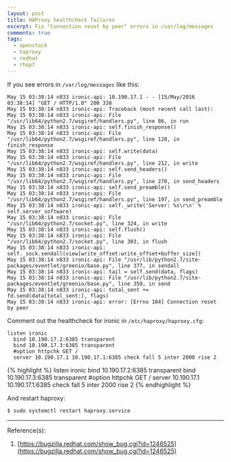 ```yaml
---
layout: post
title: HAProxy healthcheck failures
excerpt: Fix "Connection reset by peer" errors in /var/log/messages
comments: true
tags: 
  - openstack
  - haproxy
  - redhat
  - rhop7
---
```


If you see errors in `/var/log/messages` like this:

```
May 15 03:38:14 n833 ironic-api: 10.190.17.1 - - [15/May/2016 03:38:14] "GET / HTTP/1.0" 200 338
May 15 03:38:14 n833 ironic-api: Traceback (most recent call last):
May 15 03:38:14 n833 ironic-api: File "/usr/lib64/python2.7/wsgiref/handlers.py", line 86, in run
May 15 03:38:14 n833 ironic-api: self.finish_response()
May 15 03:38:14 n833 ironic-api: File "/usr/lib64/python2.7/wsgiref/handlers.py", line 128, in finish_response
May 15 03:38:14 n833 ironic-api: self.write(data)
May 15 03:38:14 n833 ironic-api: File "/usr/lib64/python2.7/wsgiref/handlers.py", line 212, in write
May 15 03:38:14 n833 ironic-api: self.send_headers()
May 15 03:38:14 n833 ironic-api: File "/usr/lib64/python2.7/wsgiref/handlers.py", line 270, in send_headers
May 15 03:38:14 n833 ironic-api: self.send_preamble()
May 15 03:38:14 n833 ironic-api: File "/usr/lib64/python2.7/wsgiref/handlers.py", line 197, in send_preamble
May 15 03:38:14 n833 ironic-api: self._write('Server: %s\r\n' % self.server_software)
May 15 03:38:14 n833 ironic-api: File "/usr/lib64/python2.7/socket.py", line 324, in write
May 15 03:38:14 n833 ironic-api: self.flush()
May 15 03:38:14 n833 ironic-api: File "/usr/lib64/python2.7/socket.py", line 303, in flush
May 15 03:38:14 n833 ironic-api: self._sock.sendall(view[write_offset:write_offset+buffer_size])
May 15 03:38:14 n833 ironic-api: File "/usr/lib/python2.7/site-packages/eventlet/greenio/base.py", line 377, in sendall
May 15 03:38:14 n833 ironic-api: tail = self.send(data, flags)
May 15 03:38:14 n833 ironic-api: File "/usr/lib/python2.7/site-packages/eventlet/greenio/base.py", line 359, in send
May 15 03:38:14 n833 ironic-api: total_sent += fd.send(data[total_sent:], flags)
May 15 03:38:14 n833 ironic-api: error: [Errno 104] Connection reset by peer
```

Comment out the healthcheck for ironic in `/etc/haproxy/haproxy.cfg`:

```
listen ironic
  bind 10.190.17.2:6385 transparent
  bind 10.190.17.3:6385 transparent
  #option httpchk GET /
  server 10.190.17.1 10.190.17.1:6385 check fall 5 inter 2000 rise 2
```

{% highlight %}
listen ironic
  bind 10.190.17.2:6385 transparent
  bind 10.190.17.3:6385 transparent
  #option httpchk GET /
  server 10.190.17.1 10.190.17.1:6385 check fall 5 inter 2000 rise 2
{% endhighlight %}

And restart haproxy:

``` bash
$ sudo systemctl restart haproxy.service
```

---

Reference(s):

1. [https://bugzilla.redhat.com/show_bug.cgi?id=1246525](https://bugzilla.redhat.com/show_bug.cgi?id=1246525)
